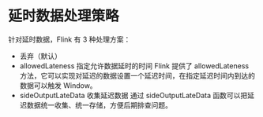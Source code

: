 # 延时数据处理策略

针对延时数据，Flink 有 3 种处理方案：

- 丢弃（默认）
- allowedLateness 指定允许数据延时的时间
  Flink 提供了 allowedLateness 方法，它可以实现对延迟的数据设置一个延迟时间，在指定延迟时间内到达的数据可以触发 Window。
- sideOutputLateData 收集延迟数据
  通过 sideOutputLateData 函数可以把延迟数据统一收集、统一存储，方便后期排查问题。